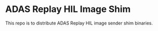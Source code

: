 # ADAS Replay HIL Image Shim
This repo is to distribute ADAS Replay HIL image sender shim binaries.
